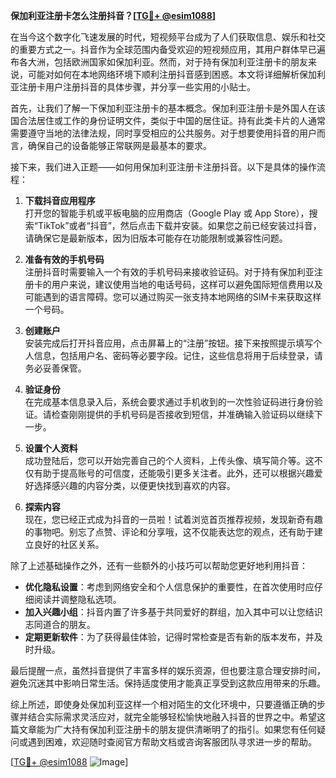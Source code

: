 **保加利亚注册卡怎么注册抖音？[[TG💪+ @esim1088](https://t.me/s/esim1088)]**

在当今这个数字化飞速发展的时代，短视频平台成为了人们获取信息、娱乐和社交的重要方式之一。抖音作为全球范围内备受欢迎的短视频应用，其用户群体早已遍布各大洲，包括欧洲国家如保加利亚。然而，对于持有保加利亚注册卡的朋友来说，可能对如何在本地网络环境下顺利注册抖音感到困惑。本文将详细解析保加利亚注册卡用户注册抖音的具体步骤，并分享一些实用的小贴士。

首先，让我们了解一下保加利亚注册卡的基本概念。保加利亚注册卡是外国人在该国合法居住或工作的身份证明文件，类似于中国的居住证。持有此类卡片的人通常需要遵守当地的法律法规，同时享受相应的公共服务。对于想要使用抖音的用户而言，确保自己的设备能够正常联网是最基本的要求。

接下来，我们进入正题——如何用保加利亚注册卡注册抖音。以下是具体的操作流程：

1. **下载抖音应用程序**  
   打开您的智能手机或平板电脑的应用商店（Google Play 或 App Store），搜索“TikTok”或者“抖音”，然后点击下载并安装。如果您之前已经安装过抖音，请确保它是最新版本，因为旧版本可能存在功能限制或兼容性问题。

2. **准备有效的手机号码**  
   注册抖音时需要输入一个有效的手机号码来接收验证码。对于持有保加利亚注册卡的用户来说，建议使用当地的电话号码，这样可以避免国际短信费用以及可能遇到的语言障碍。您可以通过购买一张支持本地网络的SIM卡来获取这样一个号码。

3. **创建账户**  
   安装完成后打开抖音应用，点击屏幕上的“注册”按钮。接下来按照提示填写个人信息，包括用户名、密码等必要字段。记住，这些信息将用于后续登录，请务必妥善保管。

4. **验证身份**  
   在完成基本信息录入后，系统会要求通过手机收到的一次性验证码进行身份验证。请检查刚刚提供的手机号码是否接收到短信，并准确输入验证码以继续下一步。

5. **设置个人资料**  
   成功登陆后，您可以开始完善自己的个人资料，上传头像、填写简介等。这不仅有助于提高账号的可信度，还能吸引更多关注者。此外，还可以根据兴趣爱好选择感兴趣的内容分类，以便更快找到喜欢的内容。

6. **探索内容**  
   现在，您已经正式成为抖音的一员啦！试着浏览首页推荐视频，发现新奇有趣的事物吧。别忘了点赞、评论和分享哦，这不仅能表达您的观点，还有助于建立良好的社区关系。

除了上述基础操作之外，还有一些额外的小技巧可以帮助您更好地利用抖音：

- **优化隐私设置**：考虑到网络安全和个人信息保护的重要性，在首次使用时应仔细阅读并调整隐私选项。
- **加入兴趣小组**：抖音内置了许多基于共同爱好的群组，加入其中可以让您结识志同道合的朋友。
- **定期更新软件**：为了获得最佳体验，记得时常检查是否有新的版本发布，并及时升级。

最后提醒一点，虽然抖音提供了丰富多样的娱乐资源，但也要注意合理安排时间，避免沉迷其中影响日常生活。保持适度使用才能真正享受到这款应用带来的乐趣。

综上所述，即使身处保加利亚这样一个相对陌生的文化环境中，只要遵循正确的步骤并结合实际需求灵活应对，就完全能够轻松愉快地融入抖音的世界之中。希望这篇文章能为广大持有保加利亚注册卡的朋友提供清晰明了的指引。如果您有任何疑问或遇到困难，欢迎随时查阅官方帮助文档或咨询客服团队寻求进一步的帮助。

[[TG💪+ @esim1088](https://t.me/s/esim1088) ![Image](https://i.postimg.cc/4NQfJmqS/Snipaste-2025-05-13-00-14-12.png)]